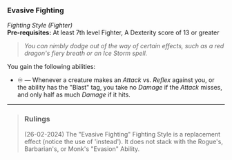 ### Evasive Fighting
*Fighting Style (Fighter)*  
**Pre-requisites:** At least 7th level Fighter, A Dexterity score of 13 or greater  

> *You can nimbly dodge out of the way of certain effects, such as a red dragon's fiery breath or an Ice Storm spell.*

You gain the following abilities:
* ♾️ — Whenever a creature makes an *Attack* vs. *Reflex* against you, or the ability has the "Blast" tag, you take no *Damage* if the *Attack* misses, and only half as much *Damage* if it hits.

---

> ### Rulings
>
> (26-02-2024) The "Evasive Fighting" Fighting Style is a replacement effect (notice the use of 'instead'). It does not stack with the Rogue's, Barbarian's, or Monk's "Evasion" Ability.
